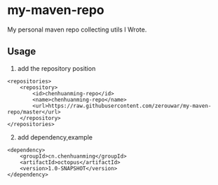 # my-maven-repo
My personal maven repo collecting utils I Wrote.

## Usage
1. add the repository position

>
    <repositories>
        <repository>
            <id>chenhuanming-repo</id>
            <name>chenhuanming-repo</name>
            <url>https://raw.githubusercontent.com/zerouwar/my-maven-repo/master</url>
        </repository>
    </repositories>


2. add dependency,example

>
    <dependency>
        <groupId>cn.chenhuanming</groupId>
        <artifactId>octopus</artifactId>
        <version>1.0-SNAPSHOT</version>
    </dependency>
